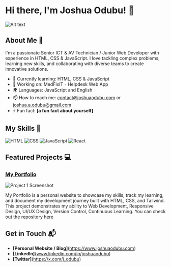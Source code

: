 # Hi there, I'm Joshua Odubu! 👋

![Alt text](assets)

## About Me 🚀

I'm a passionate Senior ICT & AV Technician / Junior Web Developer with experience in HTML, CSS & JavaScript. I love tackling complex problems, learning new skills, and collaborating with diverse teams to create innovative solutions.

- 🌱 Currently learning: HTML, CSS & JavaScript
- 🔭 Working on: MedFixIT - Helpdesk Web App
- 🌍 Languages: JavaScript and English
- 📫 How to reach me: contact@joshuaodubu.com or joshua.a.odubu@gmail.com
- ⚡ Fun fact: **[a fun fact about yourself]**

## My Skills 🧠

![HTML](https://img.shields.io/badge/-HTML-E34F26?style=flat-square&logo=html5&logoColor=white)
![CSS](https://img.shields.io/badge/-CSS-1572B6?style=flat-square&logo=css3&logoColor=white)
![JavaScript](https://img.shields.io/badge/-JavaScript-F7DF1E?style=flat-square&logo=javascript&logoColor=black)
![React](https://img.shields.io/badge/-React-61DAFB?style=flat-square&logo=react&logoColor=black)


<!-- *Replace the above skill badges with your own skills and expertise. To create more badges, use [checkout this repo](https://github.com/alexandresanlim/Badges4-README.md-Profile).* -->

## Featured Projects 💻

### [My Portfolio]([project_1_link](https://www.joshuaodubu.com))

![Project 1 Screenshot](project_1_screenshot_url)

My Portfolio is a personal website to showcase my skills, track my learning, and document my development journey built with HTML, CSS, and Tailwind. This project demonstrates my ability to Web Development, Responsive Design, UI/UX Design, Version Control, Continuous Learning. You can check out the repository [here](https://github.com/joshua-odubu/Portfolio.git)

<!-- ### [Project 2 Title](project_2_link)

![Project 2 Screenshot](project_2_screenshot_url)

**[Project 2 Title]** is a **[brief project description]** built with **[technologies used]**. This project showcases my skills in **[skills demonstrated by the project]**. You can check out the repository [here](project_2_repository_link). -->

## Get in Touch 📬

- **[Personal Website / Blog]**(https://www.joshuaodubu.com)
- **[LinkedIn]**(www.linkedin.com/in/joshuaodubu)
- **[Twitter]**(https://x.com/j_odubu)


